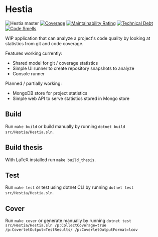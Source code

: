 # Hestia

![Hestia master](https://github.com/marczinusd/hestia/workflows/Hestia%20master/badge.svg)
[![Coverage](https://codecov.io/gh/marczinusd/hestia/branch/master/graph/badge.svg?token=IZF6men3ZB)](https://codecov.io/gh/marczinusd/hestia)
[![Maintainability Rating](https://sonarcloud.io/api/project_badges/measure?project=marczinusd_hestia&metric=sqale_rating)](https://sonarcloud.io/dashboard?id=marczinusd_hestia)
[![Technical Debt](https://sonarcloud.io/api/project_badges/measure?project=marczinusd_hestia&metric=sqale_index)](https://sonarcloud.io/dashboard?id=marczinusd_hestia)
[![Code Smells](https://sonarcloud.io/api/project_badges/measure?project=marczinusd_hestia&metric=code_smells)](https://sonarcloud.io/dashboard?id=marczinusd_hestia)

WIP application that can analyze a project's code quality by looking at statistics from git and code coverage.

Features working currently:

* Shared model for git / coverage statistics
* Simple UI runner to create repository snapshots to analyze
* Console runner

Planned / partially working:

* MongoDB store for project statistics
* Simple web API to serve statistics stored in Mongo store

## Build

Run `make build` or build manually by running `dotnet build src/Hestia/Hestia.sln`.

## Build thesis

With LaTeX installed run `make build_thesis`.

## Test

Run `make test` or test using dotnet CLI by running `dotnet test src/Hestia/Hestia.sln`.

## Cover

Run `make cover` or generate manually by running `dotnet test src/Hestia/Hestia.sln /p:CollectCoverage=true /p:CoverletOutput=TestResults/ /p:CoverletOutputFormat=lcov`
